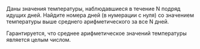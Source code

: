 Даны значения температуры, наблюдавшиеся в течение N подряд идущих дней. 
Найдите номера дней (в нумерации с нуля) со значением температуры выше 
среднего арифметического за все N дней.

Гарантируется, что среднее арифметическое значений температуры является 
целым числом.

